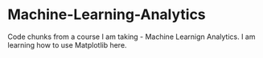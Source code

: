 # Machine-Learning-Analytics
Code chunks from a course I am taking - Machine Learnign Analytics. I am learning how to use Matplotlib here. 
